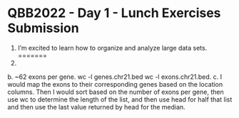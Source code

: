 # QBB2022 - Day 1 - Lunch Exercises Submission

1. I’m excited to learn how to organize and analyze large data sets.
=======
2.
b. ~62 exons per gene. 
wc -l genes.chr21.bed wc -l exons.chr21.bed. 
c. I would map the exons to their corresponding genes based on the location columns. Then I would sort based on the number of exons per gene, then use wc to determine the length of the list, and then use head for half that list and then use the last value returned by head for the median.